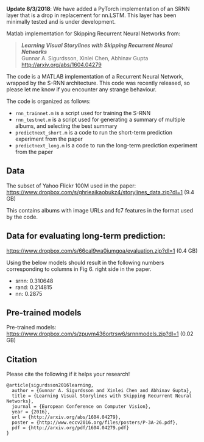 **Update 8/3/2018**: We have added a PyTorch implementation of an SRNN layer that is a drop in replacement for nn.LSTM. This layer has been minimally tested and is under development.

Matlab implementation for Skipping Recurrent Neural Networks from:

> **_Learning Visual Storylines with Skipping Recurrent Neural Networks_** <br /> 
Gunnar A. Sigurdsson, Xinlei Chen, Abhinav Gupta <br /> 
http://arxiv.org/abs/1604.04279
  
The code is a MATLAB implementation of a Recurrent Neural Network, wrapped by the S-RNN architecture. This code was recently released, so please let me know if you encounter any strange behaviour.

The code is organized as follows:
- ```rnn_trainnet.m``` is a script used for training the S-RNN
- ```rnn_testnet.m``` is a script used for generating a summary of multiple albums, and selecting the best summary
- ```predictnext_short.m``` is a code to run the short-term prediction experiment from the paper
- ```predictnext_long.m``` is a code to run the long-term prediction experiment from the paper



## Data
The subset of Yahoo Flickr 100M used in the paper:
https://www.dropbox.com/s/ghrieaikaobukz4/storylines_data.zip?dl=1 (9.4 GB)

This contains albums with image URLs and fc7 features in the format used by the code.

## Data for evaluating long-term prediction:
https://www.dropbox.com/s/66cal9wa0iumgoa/evaluation.zip?dl=1 (0.4 GB)

Using the below models should result in the following numbers corresponding to columns in Fig 6. right side in the paper.
- srnn: 0.310648
- rand: 0.214815
- nn: 0.2875

## Pre-trained models
Pre-trained models:
https://www.dropbox.com/s/zpuvm436ortrsw6/srnnmodels.zip?dl=1 (0.02 GB)

## Citation

Please cite the following if it helps your research!

    @article{sigurdsson2016learning,
      author = {Gunnar A. Sigurdsson and Xinlei Chen and Abhinav Gupta},
      title = {Learning Visual Storylines with Skipping Recurrent Neural Networks},
      journal = {European Conference on Computer Vision},
      year = {2016},
      url = {http://arxiv.org/abs/1604.04279},
      poster = {http://www.eccv2016.org/files/posters/P-3A-26.pdf},
      pdf = {http://arxiv.org/pdf/1604.04279.pdf}
    }
